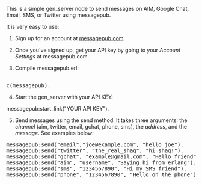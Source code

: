 This is a simple gen_server node to send messages on AIM, Google Chat, Email, SMS, or Twitter using messagepub.

It is very easy to use:

1) Sign up for an account at <a href="http://messagepub.com">messagepub.com</a>

2) Once you've signed up, get your API key by going to your <em>Account Settings</em> at messagepub.com.

3) Compile messagepub.erl: 

<pre>  
c(messagepub).
</pre>

4) Start the gen_server with your API KEY: 

  messagepub:start_link("YOUR API KEY").
  
5) Send messages using the send method. It takes three arguments: the _channel_ (aim, twitter, email, gchat, phone, sms), the _address_, and the _message_. See examples below:

<pre>
messagepub:send("email","joe@example.com", "hello joe").
messagepub:send("twitter", "the_real_shaq", "hi shaq!").
messagepub:send("gchat", "example@gmail.com", "Hello friend").
messagepub:send("aim", "username", "Saying hi from erlang").
messagepub:send("sms", "1234567890", "Hi my SMS friend").
messagepub:send("phone", "1234567890", "Hello on the phone").
</pre>

